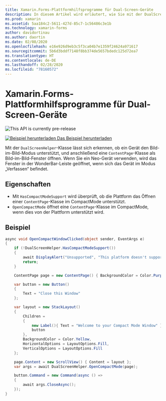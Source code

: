 ```yaml
---
title: Xamarin.Forms-Plattformhilfsprogramme für Dual-Screen-Geräte
description: In diesem Artikel wird erläutert, wie Sie mit der DualScreenHelper-Klasse in Xamarin.Forms die Benutzeroberfläche Ihrer App für Dual-Screen-Geräte wie Surface Duo und Surface Neo optimieren.
ms.prod: xamarin
ms.assetid: 5aa184c2-5611-427d-85c7-1c56486c3e1b
ms.technology: xamarin-forms
author: davidortinau
ms.author: daortin
ms.date: 02/08/2020
ms.openlocfilehash: e16e926d9eb3c5f3ca04b7e1359f24624a971617
ms.sourcegitcommit: 5b6d3bddf7148f8bb374de5657bdedc125d72ea7
ms.translationtype: HT
ms.contentlocale: de-DE
ms.lasthandoff: 02/28/2020
ms.locfileid: "78160572"
---
```

# <a name="xamarinforms-dual-screen-platform-helpers"></a>Xamarin.Forms-Plattformhilfsprogramme für Dual-Screen-Geräte

![](~/media/shared/preview.png "This API is currently pre-release")

[![Beispiel herunterladen](~/media/shared/download.png) Das Beispiel herunterladen](https://github.com/xamarin/xamarin-forms-samples/UserInterface/DualScreenDemos)

Mit der `DualScreenHelper`-Klasse lässt sich erkennen, ob ein Gerät den Bild-im-Bild-Modus unterstützt, und anschließend eine `ContentPage`-Klasse als Bild-im-Bild-Fenster öffnen. Wenn Sie ein Neo-Gerät verwenden, wird das Fenster in der WonderBar-Leiste geöffnet, wenn sich das Gerät im Modus „Verfassen“ befindet.

## <a name="properties"></a>Eigenschaften

- Mit `HasCompactModeSupport` wird überprüft, ob die Plattform das Öffnen einer `ContentPage`-Klasse im CompactMode unterstützt.
- `OpenCompactMode` öffnet eine `ContentPage`-Klasse im CompactMode, wenn dies von der Plattform unterstützt wird.

## <a name="example"></a>Beispiel

```csharp
async void OpenCompactWindowClicked(object sender, EventArgs e)
{
    if (!DualScreenHelper.HasCompactModeSupport())
    {
        await DisplayAlert("Unsupported", "This platform doesn't support this feature", "Ok");
        return;
    }

    ContentPage page = new ContentPage() { BackgroundColor = Color.Purple };

    var button = new Button()
    {
        Text = "Close this Window"
    };

    var layout = new StackLayout()
    {
        Children =
        {
            new Label(){ Text = "Welcome to your Compact Mode Window" },
            button
        },
        BackgroundColor = Color.Yellow,
        HorizontalOptions = LayoutOptions.Fill,
        VerticalOptions = LayoutOptions.Fill
    };

    page.Content = new ScrollView() { Content = layout };
    var args = await DualScreenHelper.OpenCompactMode(page);

    button.Command = new Command(async () =>
    {
        await args.CloseAsync();
    });
}
```
